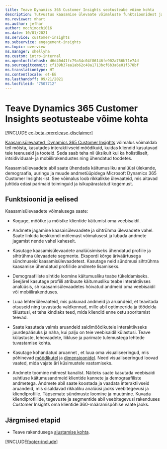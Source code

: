 ```yaml
---
title: Teave Dynamics 365 Customer Insights seotusteabe võime kohta
description: Tutvustus kaasamise ülevaate võimaluste funktsioonidest ja eelistest.
ms.reviewer: mhart
ms.author: jefhar
author: mochimochi016
ms.date: 10/01/2021
ms.service: customer-insights
ms.subservice: engagement-insights
ms.topic: overview
ms.manager: shellyha
ms.custom: intro-internal
ms.openlocfilehash: d6d40d41fc79a34c04f86146fe902a766b71e74d
ms.sourcegitcommit: cf139b37ea1ab62c48a1713bcf6b3a6e01f578bf
ms.translationtype: HT
ms.contentlocale: et-EE
ms.lasthandoff: 09/21/2021
ms.locfileid: "7507712"
---
```

# <a name="about-dynamics-365-customer-insights-engagement-insights-capability"></a>Teave Dynamics 365 Customer Insights seotusteabe võime kohta 

[!INCLUDE [cc-beta-prerelease-disclaimer](includes/cc-beta-prerelease-disclaimer.md)]

[Kaasamisülevaated, Dynamics 365 Customer Insights](https://dynamics.microsoft.com/ai/customer-insights/engagement-insights-capability/) võimalus võimaldab teil mõista, kasutades interaktiivseid mõõdikuid, kuidas kliendid kasutavad teie teenuseid ja tooteid. Seda saab teha nii üksikult kui ka holistiliselt, intsidividuaal- ja mobiilirakendustes ning ühendatud toodetes.

Kaasamisülevaadete abil saate ühendada käitumusliku analüüsi ülekande, demograafia, uuringu ja muude andmetüüpidega Microsoft Dynamics 365 Customer Insights-ist. See võimalus loob rikkalikke ülevaateid, mis aitavad juhtida edasi parimaid toiminguid ja isikupärastatud kogemust.

## <a name="features-and-benefits"></a>Funktsioonid ja eelised

Kaasamisülevaadete võimalusega saate:

- Koguge, mõõtke ja mõistke klientide käitumist oma veebisaidil.

- Andmete jagamine kaasaisülevaadete ja sihtrühma ülevaadete vahel. Saate linkida keskkondi mõlemast võimalusest ja lubada andmete jagamist nende vahel kaheselt.

- Kasutage kaasamisülevaadete analüüsimiseks ühendatud profiile ja sihtrühma ülevaadete segmente. Ekspordi kõrge äriväärtusega sündmuseid kaasamisülevaadetest. Kasutage neid sündmusi sihtrühma kaasamise ühendatud profiilide andmete lisamiseks.

- Demograafiliste sihtide loomine käitumusliku teabe tükeldamiseks. Seejärel kasutage profiili atribuute käitumusliku teabe interaktiivses analüüsis, sh kaasamisülevaadetes hõivatud andmeid oma veebisaidil või mobiilirakenduses.

- Luua lehteriülevaateid, mis pakuvad andmeid ja aruandeid, et teavitada otsuseid ning tuvastada valdkonnad, mille abil optimeerida ja töödelda täiustusi, et teha kindlaks teed, mida kliendid enne ostu sooritamist teevad. 

-  Saate kasutada valmis aruandeid saidimõõdikutele interaktiivseks juurdepääsuks ja näha, kui palju on teie veebisaidil külastusi. Teave külastuste, lehevaadete, liikluse ja parimate tulemustega lehtede tuvastamise kohta.

- Kasutage kohandatud aruannet , et luua oma visualiseeringud, mis põhinevad [mõõdikutel](glossary.md) ja [dimensioonidel](glossary.md). Need visualiseeringud loovad vaated, mida vajate äri küsimustele vastamiseks.

- Andmete toomine mitmest kanalist. Näiteks saate kasutada veebisaidi suhtluse käitumusandmeid klientide kannete ja demograafiliste andmetega. Andmete abil saate koostada ja vaadata interaktiivseid aruandeid, mis sisaldavad rikkaliku analüüsi jaoks veebitegevusi ja kliendiprofiile. Täpsemate sündmuste loomine ja muutmine. Kuvada kliendiprofiilide, tegevuste ja segmentide abil veebitegevusi rakenduses Customer Insights oma klientide 360-määramispõhise vaate jaoks.

## <a name="next-steps"></a>Järgmised etapid

- Teave rakendusega [alustamise kohta](get-started.md).


[!INCLUDE[footer-include](../includes/footer-banner.md)]
